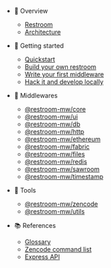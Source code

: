 - :book: Overview

  - [Restroom](/README.md)
  - [Architecture](/architecture.md)

- :rocket: Getting started

  - [Quickstart](/quickstart.md)
  - [Build your own restroom](/build.md)
  - [Write your first middleware](/mw.md)
  - [Hack it and develop locally](/development.md)

- 🧩 Middlewares

  - [@restroom-mw/core](/packages/core.md)
  - [@restroom-mw/ui](/packages/ui.md)
  - [@restroom-mw/db](/packages/db.md)
  - [@restroom-mw/http](/packages/http.md)
  - [@restroom-mw/ethereum](/packages/ethereum.md)
  - [@restroom-mw/fabric](/packages/fabric.md)
  - [@restroom-mw/files](/packages/files.md)
  - [@restroom-mw/redis](/packages/redis.md)
  - [@restroom-mw/sawroom](/packages/sawroom.md)
  - [@restroom-mw/timestamp](/packages/timestamp.md)

- 🧰 Tools

  - [@restroom-mw/zencode](/packages/zencode.md)
  - [@restroom-mw/utils](/packages/utils.md)

- :books: References
  - [Glossary](/glossary.md)
  - [Zencode command list](https://dev.zenroom.org/#/pages/zencode-list)
  - [Express API](https://expressjs.com/en/4x/api.html)
